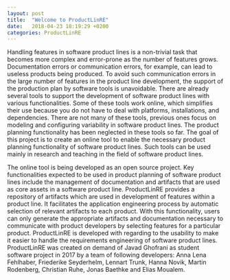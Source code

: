```yaml
---
layout: post
title:  "Welcome to ProductLinRE"
date:   2018-04-23 18:19:29 +0200
categories: ProductLinRE
---
```

Handling features in software product lines is a non-trivial task that becomes more complex and error-prone as the number of features grows. Documentation errors or communication errors, for example, can lead to useless products being produced. To avoid such communication errors in the large number of features in the product line development, the support of the production plan by software tools is unavoidable.
There are already several tools to support the development of software product lines with various functionalities. Some of these tools work online, which simplifies their use because you do not have to deal with platforms, installations, and dependencies. There are not many of these tools, previous ones focus on modeling and configuring variability in software product lines. The product planning functionality has been neglected in these tools so far. The goal of this project is to create an online tool to enable the necessary product planning functionality of software product lines. Such tools can be used mainly in research and teaching in the field of software product lines.

The online tool is being developed as an open source project. Key functionalities expected to be used in product planning of software product lines include the management of documentation and artifacts that are used as core assets in a software product line. ProductLinRE provides a repository of artifacts which are used in development of features within a product line. It facilitates the application engineering process by automatic selection of relevant artifacts to each product. With this functionality, users can only generate the appropriate artifacts and documentation necessary to communicate with product developers by selecting features for a particular product.
ProductLinRE is developed with regarding to the usability to make it easier to handle the requirements engineering of software product lines.
ProductLinRE was created on demand of Javad Ghofrani as student software project in 2017 by a team of following developers: Anna Lena Fehlhaber, Friederike Seyderhelm, Lennart Trunk, Hanna Novik, Martin Rodenberg, Christian Ruhe, Jonas Baethke and Elias Moualem.
